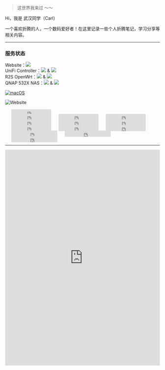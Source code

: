 > 这世界我来过 ～～

Hi，我是 武汉同学（Carl）

一个喜欢折腾的人，一个数码爱好者！在这里记录一些个人折腾笔记，学习分享等相关内容。

***

### 服务状态


<div style="text-align: left; display: inline-block; line-height: 1;">
    Website：<img src="https://img.shields.io/website?url=https%3A%2F%2Fsonglin.me%2Fimg%2Ffavicon.ico" style="display: inline-block;">
</div><br>
<div style="text-align: left; display: inline-block;">
    UniFi Controller：<img src="https://img.shields.io/uptimerobot/ratio/m792805754-7e394083d5e0d9987eeb01f0" style="display: inline-block;"> & <img src="https://img.shields.io/uptimerobot/status/m792805754-7e394083d5e0d9987eeb01f0" style="display: inline-block;">
</div><br>
<div style="text-align: left; display: inline-block;">
    R2S OpenWrt：<img src="https://img.shields.io/uptimerobot/ratio/m792805900-c8a50b879cc3c9a6f9572167" style="display: inline-block;"> & <img src="https://img.shields.io/uptimerobot/status/m792805900-c8a50b879cc3c9a6f9572167" style="display: inline-block;">
</div><br>
<div style="text-align: left; display: inline-block;">
    QNAP 532X NAS：<img src="https://img.shields.io/uptimerobot/ratio/m792798184-61716c065417c923ec86b020" style="display: inline-block;"> & <img src="https://img.shields.io/uptimerobot/status/m792798184-61716c065417c923ec86b020" style="display: inline-block;">
</div>





[![macOS](https://svgshare.com/i/ZjP.svg)](https://svgshare.com/i/ZjP.svg)

![Website](https://img.shields.io/website?url=https%3A%2F%2Fsonglin.me%2Fimg%2Ffavicon.ico)

<div style="text-align: left;">
  <iframe 
    style="margin-left: 20px; margin-bottom:-5px;" 
    frameborder="0" 
    scrolling="0" 
    width="130px"
    height="20px"
    src="https://img.shields.io/youtube/channel/views/UCLY6gSsEwswCrDaFV__K1uw?style=social">
  </iframe>
</div>


<iframe style="margin-left: 20px; margin-bottom:-5px;" 
        frameborder="0" scrolling="0" width="130px"
        height="20px"
        src="https://img.shields.io/youtube/channel/views/UCLY6gSsEwswCrDaFV__K1uw?style=social">
</iframe>  
<iframe style="margin-left: 20px; margin-bottom:-5px;" 
        frameborder="0" scrolling="0" width="130px"
        height="20px"
        src="https://img.shields.io/youtube/channel/subscribers/UCLY6gSsEwswCrDaFV__K1uw?style=social">
</iframe>






<iframe style="margin-left: 20px; margin-bottom:-5px;" frameborder="0" scrolling="0" width="130px"
    height="20px"
    src="https://img.shields.io/youtube/channel/views/UCLY6gSsEwswCrDaFV__K1uw?style=social">
</iframe>
<iframe style="margin-left: 20px; margin-bottom:-5px;" frameborder="0" scrolling="0" width="130px"
    height="20px"
    src="https://img.shields.io/youtube/channel/subscribers/UCLY6gSsEwswCrDaFV__K1uw?style=social">
</iframe>
<iframe style="margin-left: 20px; margin-bottom:-5px;" frameborder="0" scrolling="0" width="130px"
    height="20px"
    src="https://img.shields.io/badge/dynamic/json?color=43A0D1&label=subscribers&query=%24.data.totalSubs&url=https%3A%2F%2Fapi.spencerwoo.com%2Fsubstats%2F%3Fsource%3Dbilibili%26queryKey%3D191193781&style=social&logo=bilibili">
</iframe>
<iframe style="margin-left: 20px; margin-bottom:-5px;" frameborder="0" scrolling="0" width="130px"
    height="20px"
    src="https://img.shields.io/badge/dynamic/json?color=%23df2029&label=Weibo&query=%24.data.totalSubs&url=https%3A%2F%2Fapi.spencerwoo.com%2Fsubstats%2F%3Fsource%3Dweibo%26queryKey%3D2965107404&style=social&logo=sina-weibo">
</iframe>
<iframe style="margin-left: 20px; margin-bottom:-5px;" frameborder="0" scrolling="0" width="130px"
    height="20px"
    src="https://img.shields.io/twitter/url?url=https://twitter.com/carlsonglin">
</iframe>
<iframe style="margin-left: 20px; margin-bottom:-5px;" frameborder="0" scrolling="0" width="130px"
    height="20px"
    src="https://img.shields.io/twitter/follow/carlsonglin?label=followers">
</iframe>
<iframe style="margin-left: 20px; margin-bottom:-5px;" frameborder="0" scrolling="0" width="130px"
    height="20px"
    src="https://img.shields.io/github/followers/CarlCit?style=social">
</iframe>
<iframe style="margin-left: 20px; margin-bottom:-5px;" frameborder="0" scrolling="0" width="150px"
    height="20px"
    src="https://img.shields.io/badge/dynamic/json?label=followers&query=%24.data.totalSubs&url=https%3A%2F%2Fapi.spencerwoo.com%2Fsubstats%2F%3Fsource%3Dinstagram%26queryKey%3Dcarl.songlin&style=social&logo=instagram">
</iframe>
<iframe style="margin-left: 20px; margin-bottom:-5px;" frameborder="0" scrolling="0" width="150px"
    height="20px"
    src="https://img.shields.io/badge/dynamic/json?label=subscribers&query=%24.data.totalSubs&url=https%3A%2F%2Fapi.spencerwoo.com%2Fsubstats%2F%3Fsource%3Dsspai%26queryKey%3Dhaijc&style=social&logo=Apache">
</iframe>
<iframe style="margin-left: 20px; margin-bottom:-5px;" frameborder="0" scrolling="0" width="150px"
    height="20px"
    src="https://img.shields.io/badge/dynamic/json?label=Subscribers&query=%24.data.totalSubs&url=https%3A%2F%2Fapi.spencerwoo.com%2Fsubstats%2F%3Fsource%3Dzhihu%26queryKey%3Dcarlsonglin&style=social&logo=zhihu">
</iframe>


***


<iframe src="https://songlin.me/uptime/" style="width: 100%;  height: 700px; border: 0"></iframe>

